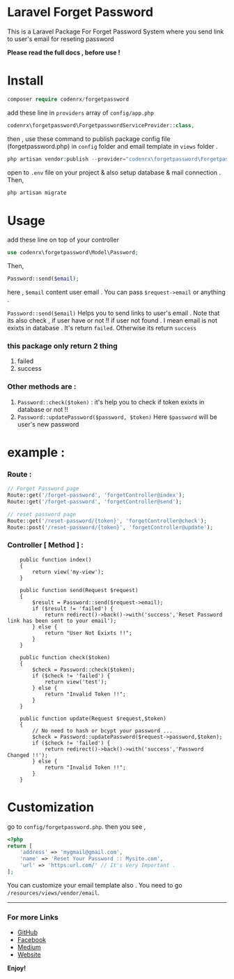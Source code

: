 # Laravel Forget Password 

This is a Laravel Package For Forget Password System where you send link to user's email for reseting password 

**Please read the full docs , before use !**

# Install

```php 
composer require codenrx/forgetpassword
```

add these line in `providers` array of `config/app.php`

```php
codenrx\forgetpassword\ForgetpasswordServiceProvider::class,
```

then ,
use these command to publish package config file (forgetpassword.php) in `config` folder and email template in `views` folder .

```php
php artisan vendor:publish --provider="codenrx\forgetpassword\ForgetpasswordServiceProvider"
```

open to `.env` file on your project & also setup database & mail connection . Then,

```php
php artisan migrate
```

# Usage

add these line on top of your controller

```php
use codenrx\forgetpassword\Model\Password;
```

Then,

```php
Password::send($email);
```

here ,
`$email` content user email . You can pass `$request->email` or anything .

`Password::send($email)` Helps you to send links to user's email .
Note that its also check , if user have or not !!
if user not found . I mean email is not exixts in database . It's return `failed`. Otherwise its return `success`

### this package only return 2 thing

1. failed
2. success

### Other methods are : 
1. `Password::check($token)` : it's help you to check if token exixts in database or not !! 
2. `Password::updatePassword($password, $token)` 
Here `$password` will be user's new password

# example : 

### Route :

```php
// Forget Password page
Route::get('/forget-password', 'forgetController@index');
Route::get('/forget-password', 'forgetController@send');

// reset password page
Route::get('/reset-password/{token}', 'forgetController@check');
Route::post('/reset-password/{token}', 'forgetController@update');
```

### Controller [ Method ] : 

````
    public function index()
    {
        return view('my-view');
    }

    public function send(Request $request)
    {
        $result = Password::send($request->email);
        if ($result != 'failed') {
            return redirect()->back()->with('success','Reset Password link has been sent to your email');
        } else {
            return "User Not Exixts !!";
        }
    }

    public function check($token)
    {
        $check = Password::check($token);
        if ($check != 'failed') {
            return view('test');
        } else {
            return "Invalid Token !!";
        }
    }

    public function update(Request $request,$token)
    {
    	// No need to hash or bcypt your password ...
        $check = Password::updatePassword($request->password,$token);
        if ($check != 'failed') {
            return redirect()->back()->with('success','Password Changed !!');
        } else {
            return "Invalid Token !!";
        }
    }
````

# Customization

go to `config/forgetpassword.php`.
then you see ,

```php
<?php
return [
    'address' => 'mygmail@gmail.com',
    'name' => 'Reset Your Password :: Mysite.com',
    'url' => 'https:url.com/' // It's Very Important . 
];
```

You can customize your email template also .
You need to go `/resources/views/vendor/email`.

---

### For more Links

- [GitHub](https://github.com/IANirab)
- [Facebook](https://web.facebook.com/istiaq.nirab.1)
- [Medium](https://medium.com/@nirab)
- [Website](https://codenrx.com)

**Enjoy!**